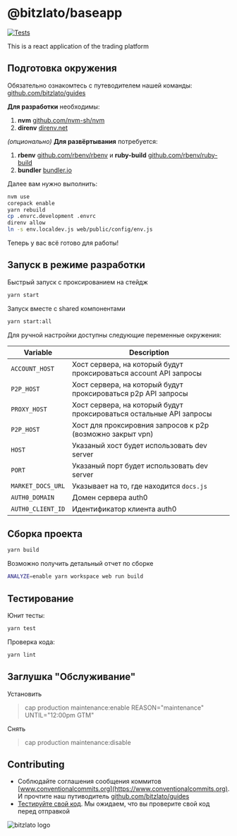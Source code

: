 # @bitzlato/baseapp

[![Tests](https://github.com/bitzlato/baseapp/actions/workflows/tests.yml/badge.svg)](https://github.com/bitzlato/baseapp/actions/workflows/tests.yml)

This is a react application of the trading platform

## Подготовка окружения

Обязательно ознакомтесь с путеводителем нашей команды: [github.com/bitzlato/guides](https://github.com/bitzlato/guides)

**Для разработки** необходимы:

1. **nvm** [github.com/nvm-sh/nvm](https://github.com/nvm-sh/nvm)
1. **direnv** [direnv.net](https://direnv.net/)

_(опционально)_ **Для развёртывания** потребуется:

1. **rbenv** [github.com/rbenv/rbenv](https://github.com/rbenv/rbenv) и **ruby-build** [github.com/rbenv/ruby-build](https://github.com/rbenv/ruby-build)
1. **bundler** [bundler.io](https://bundler.io/)

Далее вам нужно выполнить:

```sh
nvm use
corepack enable
yarn rebuild
cp .envrc.development .envrc
direnv allow
ln -s env.localdev.js web/public/config/env.js
```

Теперь у вас всё готово для работы!

## Запуск в режиме разработки

Быстрый запуск с проксированием на стейдж

```sh
yarn start
```

Запуск вместе с shared компонентами

```sh
yarn start:all
```

Для ручной настройки доступны следующие переменные окружения:

| Variable          | Description                                                         |
|-------------------|---------------------------------------------------------------------|
| `ACCOUNT_HOST`    | Хост сервера, на который будут проксироваться account API запросы   |
| `P2P_HOST`        | Хост сервера, на который будут проксироваться p2p API запросы       |
| `PROXY_HOST`      | Хост сервера, на который будут проксироваться остальные API запросы |
| `P2P_HOST`        | Хост для проксировния запросов к p2p (возможно закрыт vpn)          |
| `HOST`            | Указаный хост будет использовать dev server                         |
| `PORT`            | Указаный порт будет использовать dev server                         |
| `MARKET_DOCS_URL` | Указывает на то, где находится `docs.js`                            |
| `AUTH0_DOMAIN`    | Домен сервера auth0                                                 |
| `AUTH0_CLIENT_ID` | Идентификатор клиента auth0                                         |

## Сборка проекта

```sh
yarn build
```

Возможно получить детальный отчет по сборке

```sh
ANALYZE=enable yarn workspace web run build
```

## Тестирование

Юнит тесты:

```sh
yarn test
```

Проверка кода:

```sh
yarn lint
```

## Заглушка "Обслуживание"

Установить

> cap production maintenance:enable REASON="maintenance" UNTIL="12:00pm GTM"

Снять

> cap production maintenance:disable

## Contributing

- Соблюдайте соглашения сообщения коммитов [www.conventionalcommits.org](https://www.conventionalcommits.org). И прочтите наш путиводитель [github.com/bitzlato/guides](https://github.com/bitzlato/guides#%D0%BA%D0%B0%D0%BA-%D0%BF%D1%80%D0%B0%D0%B2%D0%B8%D0%BB%D1%8C%D0%BD%D0%BE-%D0%B4%D0%B5%D0%BB%D0%B0%D1%82%D1%8C-commit-%D1%8B)
- [Тестируйте свой код](#Тестирование). Мы ожидаем, что вы проверите свой код перед отправкой

![bitzlato logo](https://bitzlato.com/wp-content/uploads/2020/12/logo.svg)
